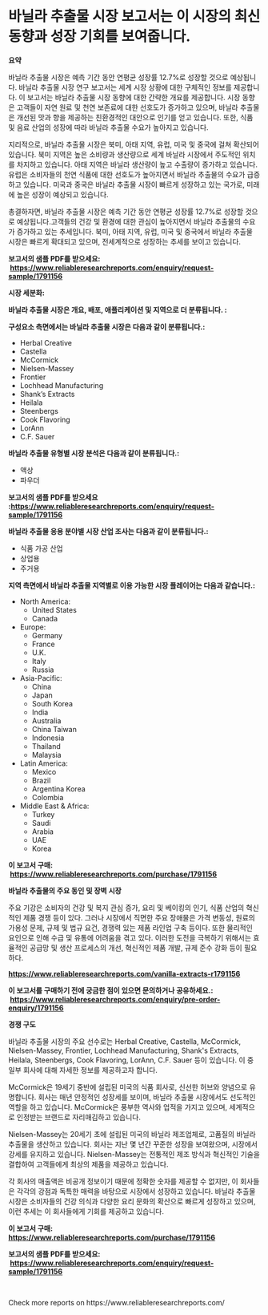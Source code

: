 <p><h1>바닐라 추출물 시장 보고서는 이 시장의 최신 동향과 성장 기회를 보여줍니다.</h1></p><p><strong>요약</strong></p>
<p><p>바닐라 추출물 시장은 예측 기간 동안 연평균 성장률 12.7%로 성장할 것으로 예상됩니다. 바닐라 추출물 시장 연구 보고서는 세계 시장 상황에 대한 구체적인 정보를 제공합니다. 이 보고서는 바닐라 추출물 시장 동향에 대한 간략한 개요를 제공합니다. 시장 동향은 고객들이 자연 원료 및 천연 보존료에 대한 선호도가 증가하고 있으며, 바닐라 추출물은 개선된 맛과 향을 제공하는 친환경적인 대안으로 인기를 얻고 있습니다. 또한, 식품 및 음료 산업의 성장에 따라 바닐라 추출물 수요가 높아지고 있습니다.</p><p>지리적으로, 바닐라 추출물 시장은 북미, 아태 지역, 유럽, 미국 및 중국에 걸쳐 확산되어 있습니다. 북미 지역은 높은 소비량과 생산량으로 세계 바닐라 시장에서 주도적인 위치를 차지하고 있습니다. 아태 지역은 바닐라 생산량이 높고 수출량이 증가하고 있습니다. 유럽은 소비자들의 천연 식품에 대한 선호도가 높아지면서 바닐라 추출물의 수요가 급증하고 있습니다. 미국과 중국은 바닐라 추출물 시장이 빠르게 성장하고 있는 국가로, 미래에 높은 성장이 예상되고 있습니다.</p><p>총결하자면, 바닐라 추출물 시장은 예측 기간 동안 연평균 성장률 12.7%로 성장할 것으로 예상됩니다.고객들의 건강 및 환경에 대한 관심이 높아지면서 바닐라 추출물의 수요가 증가하고 있는 추세입니다. 북미, 아태 지역, 유럽, 미국 및 중국에서 바닐라 추출물 시장은 빠르게 확대되고 있으며, 전세계적으로 성장하는 추세를 보이고 있습니다.</p></p>
<p><strong>보고서의 샘플 PDF를 받으세요: &nbsp;<a href="https://www.reliableresearchreports.com/enquiry/request-sample/1791156">https://www.reliableresearchreports.com/enquiry/request-sample/1791156</a></strong></p>
<p><strong>시장 세분화:</strong></p>
<p><strong> 바닐라 추출물 시장은 개요, 배포, 애플리케이션 및 지역으로 더 분류됩니다. :</strong></p>
<p><strong>구성요소 측면에서는 바닐라 추출물 시장은 다음과 같이 분류됩니다.:</strong></p>
<p><ul><li>Herbal Creative</li><li>Castella</li><li>McCormick</li><li>Nielsen-Massey</li><li>Frontier</li><li>Lochhead Manufacturing</li><li>Shank’s Extracts</li><li>Heilala</li><li>Steenbergs</li><li>Cook Flavoring</li><li>LorAnn</li><li>C.F. Sauer</li></ul></p>
<p><strong> 바닐라 추출물 유형별 시장 분석은 다음과 같이 분류됩니다.:</strong></p>
<p><ul><li>액상</li><li>파우더</li></ul></p>
<p><strong>보고서의 샘플 PDF를 받으세요 :<a href="https://www.reliableresearchreports.com/enquiry/request-sample/1791156">https://www.reliableresearchreports.com/enquiry/request-sample/1791156</a></strong></p>
<p><strong> 바닐라 추출물 응용 분야별 시장 산업 조사는 다음과 같이 분류됩니다.:</strong></p>
<p><ul><li>식품 가공 산업</li><li>상업용</li><li>주거용</li></ul></p>
<p><strong>지역 측면에서 바닐라 추출물 지역별로 이용 가능한 시장 플레이어는 다음과 같습니다.:</strong></p>
<p><ul>
    <li>
        North America:
        <ul>
            <li>United States</li>
            <li>Canada</li>
        </ul>
    </li>
    <li>
        Europe:
        <ul>
            <li>Germany</li>
            <li>France</li>
            <li>U.K.</li>
            <li>Italy</li>
            <li>Russia</li>
        </ul>
    </li>
    <li>
        Asia-Pacific:
        <ul>
            <li>China</li>
            <li>Japan</li>
            <li>South Korea</li>
            <li>India</li>
            <li>Australia</li>
            <li>China Taiwan</li>
            <li>Indonesia</li>
            <li>Thailand</li>
            <li>Malaysia</li>
        </ul>
    </li>
    <li>
        Latin America:
        <ul>
            <li>Mexico</li>
            <li>Brazil</li>
            <li>Argentina Korea</li>
            <li>Colombia</li>
        </ul>
    </li>
    <li>
        Middle East & Africa:
        <ul>
            <li>Turkey</li>
            <li>Saudi</li>
            <li>Arabia</li>
            <li>UAE</li>
            <li>Korea</li>
        </ul>
    </li>
    </ul></p>
<p><strong>이 보고서 구매: &nbsp;<a href="https://www.reliableresearchreports.com/purchase/1791156">https://www.reliableresearchreports.com/purchase/1791156</a></strong></p>
<p><strong>바닐라 추출물의 주요 동인 및 장벽 시장</strong></p>
<p><p>주요 기강은 소비자의 건강 및 복지 관심 증가, 요리 및 베이킹의 인기, 식품 산업의 혁신적인 제품 경쟁 등이 있다. 그러나 시장에서 직면한 주요 장애물은 가격 변동성, 원료의 가용성 문제, 규제 및 법규 요건, 경쟁력 있는 제품 라인업 구축 등이다. 또한 물리적인 요인으로 인해 수급 및 유통에 어려움을 겪고 있다. 이러한 도전을 극복하기 위해서는 효율적인 공급망 및 생산 프로세스의 개선, 혁신적인 제품 개발, 규제 준수 강화 등이 필요하다.</p></p>
<p><strong><a href="https://www.reliableresearchreports.com/vanilla-extracts-r1791156">https://www.reliableresearchreports.com/vanilla-extracts-r1791156</a></strong></p>
<p><strong>이 보고서를 구매하기 전에 궁금한 점이 있으면 문의하거나 공유하세요.: &nbsp;<a href="https://www.reliableresearchreports.com/enquiry/pre-order-enquiry/1791156">https://www.reliableresearchreports.com/enquiry/pre-order-enquiry/1791156</a></strong></p>
<p><strong>경쟁 구도</strong></p>
<p><p>바닐라 추출물 시장의 주요 선수로는 Herbal Creative, Castella, McCormick, Nielsen-Massey, Frontier, Lochhead Manufacturing, Shank's Extracts, Heilala, Steenbergs, Cook Flavoring, LorAnn, C.F. Sauer 등이 있습니다. 이 중 일부 회사에 대해 자세한 정보를 제공하고자 합니다.</p><p>McCormick은 19세기 중반에 설립된 미국의 식품 회사로, 신선한 허브와 양념으로 유명합니다. 회사는 매년 안정적인 성장세를 보이며, 바닐라 추출물 시장에서도 선도적인 역할을 하고 있습니다. McCormick은 풍부한 역사와 업적을 가지고 있으며, 세계적으로 인정받는 브랜드로 자리매김하고 있습니다.</p><p>Nielsen-Massey는 20세기 초에 설립된 미국의 바닐라 제조업체로, 고품질의 바닐라 추출물을 생산하고 있습니다. 회사는 지난 몇 년간 꾸준한 성장을 보여왔으며, 시장에서 강세를 유지하고 있습니다. Nielsen-Massey는 전통적인 제조 방식과 혁신적인 기술을 결합하여 고객들에게 최상의 제품을 제공하고 있습니다.</p><p>각 회사의 매출액은 비공개 정보이기 때문에 정확한 숫자를 제공할 수 없지만, 이 회사들은 각각의 강점과 독특한 매력을 바탕으로 시장에서 성장하고 있습니다. 바닐라 추출물 시장은 소비자들의 건강 의식과 다양한 요리 문화의 확산으로 빠르게 성장하고 있으며, 이런 추세는 이 회사들에게 기회를 제공하고 있습니다.</p></p>
<p><strong>이 보고서 구매: &nbsp; <a href="https://www.reliableresearchreports.com/purchase/1791156">https://www.reliableresearchreports.com/purchase/1791156</a></strong></p>
<p><strong>보고서의 샘플 PDF를 받으세요: &nbsp;<a href="https://www.reliableresearchreports.com/enquiry/request-sample/1791156">https://www.reliableresearchreports.com/enquiry/request-sample/1791156</a></strong><strong></strong></p>
<p>&nbsp;</p>
<p>Check more reports on https://www.reliableresearchreports.com/</p>
